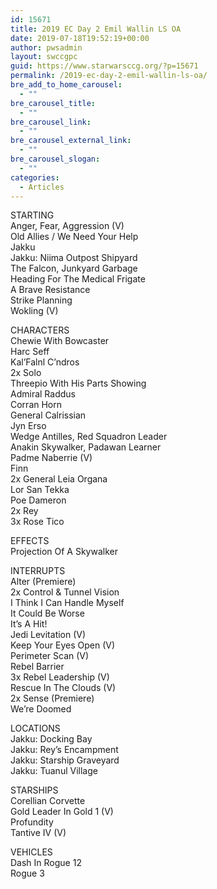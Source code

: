 ```yaml
---
id: 15671
title: 2019 EC Day 2 Emil Wallin LS OA
date: 2019-07-18T19:52:19+00:00
author: pwsadmin
layout: swccgpc
guid: https://www.starwarsccg.org/?p=15671
permalink: /2019-ec-day-2-emil-wallin-ls-oa/
bre_add_to_home_carousel:
  - ""
bre_carousel_title:
  - ""
bre_carousel_link:
  - ""
bre_carousel_external_link:
  - ""
bre_carousel_slogan:
  - ""
categories:
  - Articles
---
```

STARTING  
Anger, Fear, Aggression (V)  
Old Allies / We Need Your Help  
Jakku  
Jakku: Niima Outpost Shipyard  
The Falcon, Junkyard Garbage  
Heading For The Medical Frigate  
A Brave Resistance  
Strike Planning  
Wokling (V)

CHARACTERS  
Chewie With Bowcaster  
Harc Seff  
Kal&#8217;Falnl C&#8217;ndros  
2x Solo  
Threepio With His Parts Showing  
Admiral Raddus  
Corran Horn  
General Calrissian  
Jyn Erso  
Wedge Antilles, Red Squadron Leader  
Anakin Skywalker, Padawan Learner  
Padme Naberrie (V)  
Finn  
2x General Leia Organa  
Lor San Tekka  
Poe Dameron  
2x Rey  
3x Rose Tico

EFFECTS  
Projection Of A Skywalker

INTERRUPTS  
Alter (Premiere)  
2x Control & Tunnel Vision  
I Think I Can Handle Myself  
It Could Be Worse  
It&#8217;s A Hit!  
Jedi Levitation (V)  
Keep Your Eyes Open (V)  
Perimeter Scan (V)  
Rebel Barrier  
3x Rebel Leadership (V)  
Rescue In The Clouds (V)  
2x Sense (Premiere)  
We&#8217;re Doomed

LOCATIONS  
Jakku: Docking Bay  
Jakku: Rey&#8217;s Encampment  
Jakku: Starship Graveyard  
Jakku: Tuanul Village

STARSHIPS  
Corellian Corvette  
Gold Leader In Gold 1 (V)  
Profundity  
Tantive IV (V)

VEHICLES  
Dash In Rogue 12  
Rogue 3